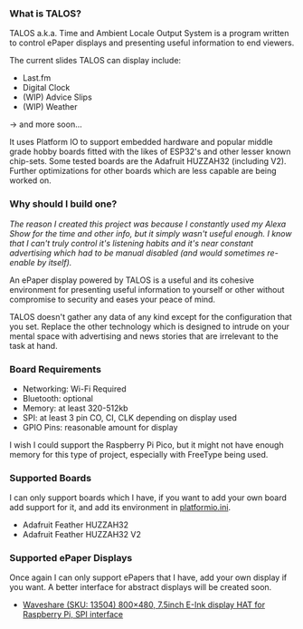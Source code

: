 
### What is TALOS?
TALOS a.k.a. Time and Ambient Locale Output System is a program written to control ePaper displays and presenting useful information to end viewers.

The current slides TALOS can display include:
 - Last.fm
 - Digital Clock
 - (WIP) Advice Slips
 - (WIP) Weather

 → and more soon...

 It uses Platform IO to support embedded hardware and popular middle grade hobby boards fitted with the likes of ESP32's and other lesser known chip-sets. Some tested boards are the Adafruit HUZZAH32 (including V2). Further optimizations for other boards which are less capable are being worked on.

 ### Why should I build one?
 *The reason I created this project was because I constantly used my Alexa Show for the time and other info, but it simply wasn't useful enough. I know that I can't truly control it's listening habits and it's near constant advertising which had to be manual disabled (and would sometimes re-enable by itself).*

 An ePaper display powered by TALOS is a useful and its cohesive environment for presenting useful information to yourself or other without compromise to security and eases your peace of mind.
 
 TALOS doesn't gather any data of any kind except for the configuration that you set. Replace the other technology which is designed to intrude on your mental space with advertising and news stories that are irrelevant to the task at hand.

 ### Board Requirements

 - Networking: Wi-Fi Required
 - Bluetooth: optional
 - Memory: at least 320-512kb
 - SPI: at least 3 pin CO, CI, CLK depending on display used
 - GPIO Pins: reasonable amount for display

I wish I could support the Raspberry Pi Pico, but it might not have enough memory for this type of project, especially with FreeType being used.

 ### Supported Boards

 I can only support boards which I have, if you want to add your own board add support for it, and add its environment in [platformio.ini](platformio.ini).
 - Adafruit Feather HUZZAH32
 - Adafruit Feather HUZZAH32 V2

 ### Supported ePaper Displays
 
 Once again I can only support ePapers that I have, add your own display if you want. A better interface for abstract displays will be created soon.
 
 - [Waveshare (SKU: 13504) 800×480, 7.5inch E-Ink display HAT for Raspberry Pi, SPI interface](https://www.waveshare.com/7.5inch-e-Paper-HAT.htm)

